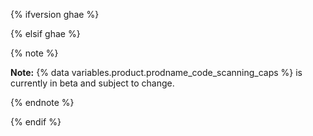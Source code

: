 {% ifversion ghae %}

<!-- Remove this reusable and all references for GA release -->

{% elsif ghae %}

{% note %}

**Note:** {% data variables.product.prodname_code_scanning_caps %} is currently in beta and subject to change.

{% endnote %}

{% endif %}
